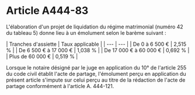 # Article A444-83

L'élaboration d'un projet de liquidation du régime matrimonial (numéro 42 du tableau 5) donne lieu à un émolument selon le barème suivant :

| Tranches d'assiette |
Taux applicable |
| --- | --- |
|
De 0 à 6 500 € |
2,515 % |
|
De 6 500 € à 17 000 € |
1,038 % |
|
De 17 000 € à 60 000 € |
0,692 % |
|
Plus de 60 000 € |
0,519 % |

Lorsque le notaire désigné par le juge en application du 10° de l'article 255 du code civil établit l'acte de partage, l'émolument perçu en application du présent article s'impute sur celui perçu au titre de la rédaction de l'acte de partage conformément à l'article A. 444-121.
